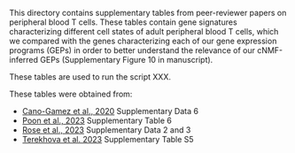 This directory contains supplementary tables from peer-reviewer papers on peripheral blood T cells. These tables contain gene signatures characterizing different cell states of adult peripheral blood T cells, which we compared with the genes characterizing each of our gene expression programs (GEPs) in order to better understand the relevance of our cNMF-inferred GEPs (Supplementary Figure 10 in manuscript).

These tables are used to run the script XXX.

These tables were obtained from:

- [Cano-Gamez et al., 2020](https://www.nature.com/articles/s41467-020-15543-y) Supplementary Data 6
- [Poon et al., 2023](https://www.nature.com/articles/s41590-022-01395-9) Supplementary Table 6
- [Rose et al., 2023](https://www.nature.com/articles/s42003-023-04747-9) Supplementary Data 2 and 3
- [Terekhova et al. 2023](https://www.sciencedirect.com/science/article/pii/S1074761323004533) Supplementary Table S5
